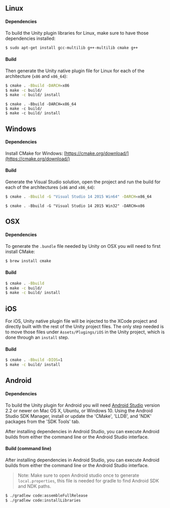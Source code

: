 
## Linux

#### Dependencies

To build the Unity plugin libraries for Linux, make sure to have those dependencies installed:

```sh
$ sudo apt-get install gcc-multilib g++-multilib cmake g++
```

#### Build

Then generate the Unity native plugin file for Linux for each of the architecture (`x86` and `x86_64`):

```sh
$ cmake . -Bbuild -DARCH=x86
$ make -c build/
$ make -c build/ install
```
```
$ cmake . -Bbuild -DARCH=x86_64
$ make -c build/
$ make -c build/ install
```

## Windows

#### Dependencies

Install CMake for Windows: [https://cmake.org/download/](https://cmake.org/download/)

#### Build

Generate the Visual Studio solution, open the project and run the build for each of the architectures (`x86` and `x86_64`):

```sh
$ cmake . -Bbuild -G "Visual Studio 14 2015 Win64" -DARCH=x86_64
```

```
$ cmake . -Bbuild -G "Visual Studio 14 2015 Win32" -DARCH=x86
```

## OSX

#### Dependencies

To generate the `.bundle` file needed by Unity on OSX you will need to first install CMake:

```sh
$ brew install cmake
```

#### Build

```sh
$ cmake . -Bbuild
$ make -c build/
$ make -c build/ install
```

## iOS

For iOS, Unity native plugin file will be injected to the XCode project and directly built with the rest of the Unity project files. The only step needed is to move those files under `Assets/Plugings/iOS` in the Unity project, which is done through an `install` step.

#### Build

```sh
$ cmake . -Bbuild -DIOS=1
$ make -c build/ install
```

## Android

#### Dependencies

To build the Unity plugin for Android you will need [Android Studio](https://developer.android.com/studio/index.html) version 2.2 or newer on Mac OS X, Ubuntu, or Windows 10. Using the Android Studio SDK Manager, install or update the 'CMake', 'LLDB', and 'NDK' packages from the 'SDK Tools'  tab.

After installing dependencies in Android Studio, you can execute Android builds from either the command line or the Android Studio interface.

#### Build (command line)

After installing dependencies in Android Studio, you can execute Android builds from either the command line or the Android Studio interface.

>Note: Make sure to open Android studio once to generate `local.properties`, this file is needed for gradle to find Android SDK and NDK paths.

```sh
$ ./gradlew code:assembleFullRelease
$ ./gradlew code:installLibraries
```

